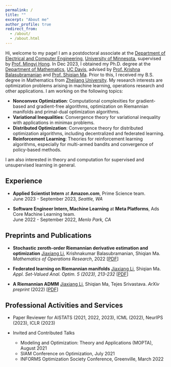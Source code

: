 ```yaml
---
permalink: /
title: ""
excerpt: "About me"
author_profile: true
redirect_from: 
  - /about/
  - /about.html
---
```


Hi, welcome to my page! I am a postdoctoral associate at the [Department of Electrical and Computer Engineering](https://cse.umn.edu/ece), [University of Minnesota](https://twin-cities.umn.edu/), supervised by [Prof. Mingyi Hong](https://people.ece.umn.edu/~mhong/mingyi.html). In Dec 2023, I obtained my Ph.D. degree at the [Department of Mathematics](https://math.ucdavis.edu/), [UC Davis](https://www.ucdavis.edu/), advised by [Prof. Krishna Balasubramanian](https://sites.google.com/view/kriznakumar/) and [Prof. Shiqian Ma](https://sqma.rice.edu/). Prior to this, I received my B.S. degree in Mathematics from [Zhejiang University](http://www.zju.edu.cn/english/). My research interests are optimization problems arising in machine learning, operations research and other applications. I am working on the following topics:

- **Nonconvex Optimization**: Computational complexities for gradient-based and gradient-free algorithms, optimization on Riemannian manifolds and primal-dual optimization algorithms.
- **Variational Inequalities**: Convergence theory for variational inequality with applications in minimax problems.
- **Distributed Optimization**: Convergence theory for distributed optimization algorithms, including decentralized and federated learning.
- **Reinforcement Learning**: Theories for reinforcement learning algorithms, especially for multi-armed bandits and convergence of policy-based methods.

I am also interested in theory and computation for supervised and unsupervised learning in general.

## Experience

- **Applied Scientist Intern** at **Amazon.com**, Prime Science team.\
 June 2023 - September 2023, *Seattle, WA*

- **Software Engineer Intern, Machine Learning** at **Meta Platforms**, Ads Core Machine Learning team.\
 June 2022 - September 2022, *Menlo Park, CA*

## Preprints and Publications

- **Stochastic zeroth-order Riemannian derivative estimation and optimization** <ins>Jiaxiang Li</ins>, Krishnakumar Balasubramanian, Shiqian Ma. *Mathematics of Operations Research*, 2022 \[[PDF](https://arxiv.org/pdf/2003.11238.pdf)\]

- **Federated learning on Riemannian manifolds** <ins>Jiaxiang Li</ins>, Shiqian Ma. *Appl. Set-Valued Anal. Optim. 5 (2023), 213-232* \[[PDF](https://arxiv.org/pdf/2206.05668.pdf)\]

- **A Riemannian ADMM** <ins>Jiaxiang Li</ins>, Shiqian Ma, Tejes Srivastava. *ArXiv preprint* (2022) \[[PDF](https://arxiv.org/pdf/2211.02163.pdf)\]

## Professional Activities and Services

- Paper Reviewer for AISTATS (2021, 2022, 2023), ICML (2022), NeurIPS (2023), ICLR (2023)

- Invited and Contributed Talks
  + Modeling and Optimization: Theory and Applications (MOPTA), August 2021
  + SIAM Conference on Optimization, July 2021
  + INFORMS Optimization Society Conference, Greenville, March 2022
